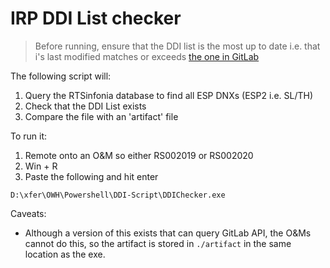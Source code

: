 # IRP DDI List checker

> Before running, ensure that the DDI list is the most up to date i.e. that i's last modified matches or exceeds [the one in GitLab](https://gitlab.redwood.com/operations/ansible/roles/irp_ddi_list/-/tree/master/files?ref_type=heads)

The following script will:
1. Query the RTSinfonia database to find all ESP DNXs (ESP2 i.e. SL/TH)
1. Check that the DDI List exists
1. Compare the file with an 'artifact' file

To run it:
1. Remote onto an O&M so either RS002019 or RS002020
1. Win + R
1. Paste the following and hit enter
```
D:\xfer\OWH\Powershell\DDI-Script\DDIChecker.exe
```

Caveats:
- Although a version of this exists that can query GitLab API, the O&Ms cannot do this, so the artifact is stored in `./artifact` in the same location as the exe.